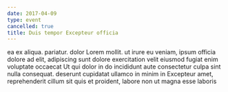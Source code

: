 ```yaml
---
date: 2017-04-09
type: event
cancelled: true
title: Duis tempor Excepteur officia
---
```

ea ex aliqua. pariatur. dolor Lorem mollit. ut irure eu veniam, ipsum officia dolore ad elit, adipiscing sunt dolore exercitation velit eiusmod fugiat enim voluptate occaecat Ut qui dolor in do incididunt aute consectetur culpa sint nulla consequat. deserunt cupidatat ullamco in minim in Excepteur amet, reprehenderit cillum sit quis et proident, labore non ut magna esse laboris